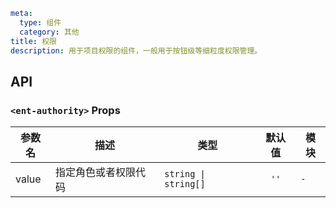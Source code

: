 ```yaml
meta:
  type: 组件
  category: 其他
title: 权限
description: 用于项目权限的组件，一般用于按钮级等细粒度权限管理。
```


## API


### `<ent-authority>` Props

|参数名|描述|类型|默认值|模块|
|---|---|---|:---:|---|
|value|指定角色或者权限代码|`string \| string[]`|`''`|`-`|


